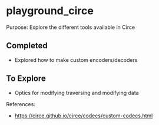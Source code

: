 # playground_circe

Purpose: Explore the different tools available in Circe 

## Completed
- Explored how to make custom encoders/decoders


## To Explore 
- Optics for modifying traversing and modifying data 

References: 
- https://circe.github.io/circe/codecs/custom-codecs.html 